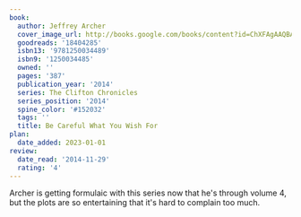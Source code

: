 ```yaml
---
book:
  author: Jeffrey Archer
  cover_image_url: http://books.google.com/books/content?id=ChXFAgAAQBAJ&printsec=frontcover&img=1&zoom=1&edge=curl&source=gbs_api
  goodreads: '18404285'
  isbn13: '9781250034489'
  isbn9: '1250034485'
  owned: ''
  pages: '387'
  publication_year: '2014'
  series: The Clifton Chronicles
  series_position: '2014'
  spine_color: '#152032'
  tags: ''
  title: Be Careful What You Wish For
plan:
  date_added: 2023-01-01
review:
  date_read: '2014-11-29'
  rating: '4'
---
```


Archer is getting formulaic with this series now that he's through volume 4, but the plots are so entertaining that it's hard to complain too much.
